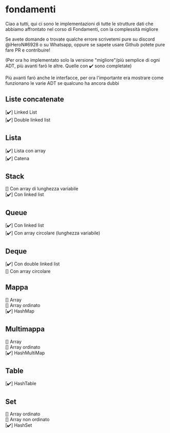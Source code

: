 # fondamenti
Ciao a tutti, qui ci sono le implementazioni di tutte le strutture dati che abbiamo affrontato nel corso di Fondamenti, con la complessità migliore  

Se avete domande o trovate qualche errore scrivetemi pure su discord @iHeroN#6928 o su Whatsapp, oppure se sapete usare Github potete pure fare PR e contribuire!


(Per ora ho implementato solo la versione "migliore"/più semplice di ogni ADT, più avanti farò le altre. Quelle con ✔️ sono completate)

Più avanti farò anche le interfacce, per ora l'importante era mostrare come funzionano le varie ADT se qualcuno ha ancora dubbi
## Liste concatenate
[✔️] Linked List  
[✔️] Double linked list  
## Lista
[✔️] Lista con array  
[✔️] Catena  
## Stack
[] Con array di lunghezza variabile  
[✔️] Con linked list  
## Queue  
[✔️] Con linked list  
[✔️] Con array circolare (lunghezza variabile)  
## Deque 
[✔️] Con double linked list  
[] Con array circolare  
## Mappa
[] Array  
[] Array ordinato  
[✔️] HashMap  
## Multimappa  
[] Array  
[] Array ordinato  
[✔️] HashMultiMap  
## Table  
[✔️] HashTable  
## Set  
[] Array ordinato  
[] Array non ordinato  
[✔️] HashSet  
